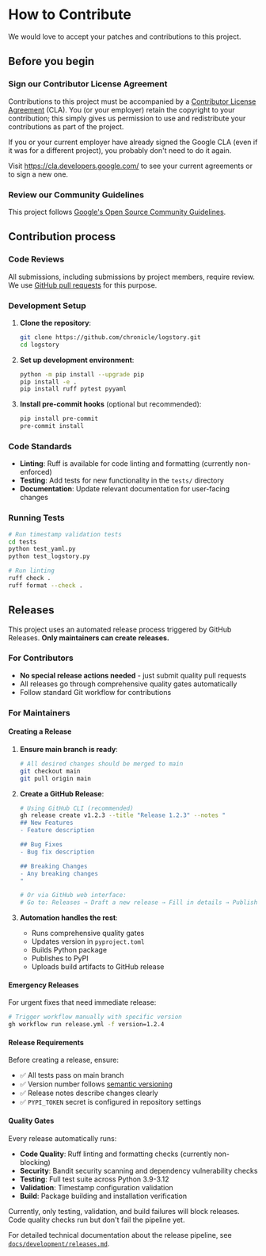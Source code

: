 # How to Contribute

We would love to accept your patches and contributions to this project.

## Before you begin

### Sign our Contributor License Agreement

Contributions to this project must be accompanied by a
[Contributor License Agreement](https://cla.developers.google.com/about) (CLA).
You (or your employer) retain the copyright to your contribution; this simply
gives us permission to use and redistribute your contributions as part of the
project.

If you or your current employer have already signed the Google CLA (even if it
was for a different project), you probably don't need to do it again.

Visit <https://cla.developers.google.com/> to see your current agreements or to
sign a new one.

### Review our Community Guidelines

This project follows [Google's Open Source Community
Guidelines](https://opensource.google/conduct/).

## Contribution process

### Code Reviews

All submissions, including submissions by project members, require review. We
use [GitHub pull requests](https://docs.github.com/articles/about-pull-requests)
for this purpose.

### Development Setup

1. **Clone the repository**:
   ```bash
   git clone https://github.com/chronicle/logstory.git
   cd logstory
   ```

2. **Set up development environment**:
   ```bash
   python -m pip install --upgrade pip
   pip install -e .
   pip install ruff pytest pyyaml
   ```

3. **Install pre-commit hooks** (optional but recommended):
   ```bash
   pip install pre-commit
   pre-commit install
   ```

### Code Standards

- **Linting**: Ruff is available for code linting and formatting (currently non-enforced)
- **Testing**: Add tests for new functionality in the `tests/` directory
- **Documentation**: Update relevant documentation for user-facing changes

### Running Tests

```bash
# Run timestamp validation tests
cd tests
python test_yaml.py
python test_logstory.py

# Run linting
ruff check .
ruff format --check .
```

## Releases

This project uses an automated release process triggered by GitHub Releases. **Only maintainers can create releases.**

### For Contributors

- **No special release actions needed** - just submit quality pull requests
- All releases go through comprehensive quality gates automatically
- Follow standard Git workflow for contributions

### For Maintainers

#### Creating a Release

1. **Ensure main branch is ready**:
   ```bash
   # All desired changes should be merged to main
   git checkout main
   git pull origin main
   ```

2. **Create a GitHub Release**:
   ```bash
   # Using GitHub CLI (recommended)
   gh release create v1.2.3 --title "Release 1.2.3" --notes "
   ## New Features
   - Feature description

   ## Bug Fixes
   - Bug fix description

   ## Breaking Changes
   - Any breaking changes
   "

   # Or via GitHub web interface:
   # Go to: Releases → Draft a new release → Fill in details → Publish release
   ```

3. **Automation handles the rest**:
   - Runs comprehensive quality gates
   - Updates version in `pyproject.toml`
   - Builds Python package
   - Publishes to PyPI
   - Uploads build artifacts to GitHub release

#### Emergency Releases

For urgent fixes that need immediate release:

```bash
# Trigger workflow manually with specific version
gh workflow run release.yml -f version=1.2.4
```

#### Release Requirements

Before creating a release, ensure:

- ✅ All tests pass on main branch
- ✅ Version number follows [semantic versioning](https://semver.org/)
- ✅ Release notes describe changes clearly
- ✅ `PYPI_TOKEN` secret is configured in repository settings

#### Quality Gates

Every release automatically runs:

- **Code Quality**: Ruff linting and formatting checks (currently non-blocking)
- **Security**: Bandit security scanning and dependency vulnerability checks
- **Testing**: Full test suite across Python 3.9-3.12
- **Validation**: Timestamp configuration validation
- **Build**: Package building and installation verification

Currently, only testing, validation, and build failures will block releases. Code quality checks run but don't fail the pipeline yet.

For detailed technical documentation about the release pipeline, see [`docs/development/releases.md`](docs/development/releases.md).
